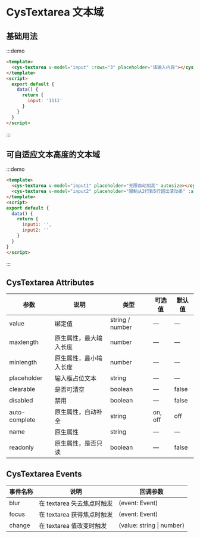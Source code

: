 <script>
  module.exports = {
    data() {
      return {
        input: '111',
        input1: '',
        input2:''
      };
    }
  };
</script>
<style lang="stylus" scoped>
  @import '../styles/cys-textarea';
</style>

# CysTextarea 文本域

## 基础用法

:::demo

```html
<template>
  <cys-textarea v-model="input" :rows="3" placeholder="请输入内容"></cys-textarea>
</template>
<script>
  export default {
    data() {
      return {
        input: '1111'
      }
    }
  }
</script>
```

:::

## 可自适应文本高度的文本域

:::demo

```html
<template>
  <cys-textarea v-model="input1" placeholder="无限自动加高" autosize></cys-textarea>
  <cys-textarea v-model="input2" placeholder="限制从2行到5行超出滚动条" :autosize="{minRows: 2,maxRows: 5}"></cys-textarea>
</template>
<script>
export default {
  data() {
    return {
      input1: '',
      input2: ''
    }
  }
}
</script>
```

:::

## CysTextarea Attributes

| 参数          | 说明                   | 类型            | 可选值  | 默认值 |
| ------------- | ---------------------- | --------------- | ------- | ------ |
| value         | 绑定值                 | string / number | —       | —      |
| maxlength     | 原生属性，最大输入长度 | number          | —       | —      |
| minlength     | 原生属性，最小输入长度 | number          | —       | —      |
| placeholder   | 输入框占位文本         | string          | —       | —      |
| clearable     | 是否可清空             | boolean         | —       | false  |
| disabled      | 禁用                   | boolean         | —       | false  |
| auto-complete | 原生属性，自动补全     | string          | on, off | off    |
| name          | 原生属性               | string          | —       | —      |
| readonly      | 原生属性，是否只读     | boolean         | —       | false  |

## CysTextarea Events

| 事件名称 | 说明                       | 回调参数                  |
| -------- | -------------------------- | ------------------------- |
| blur     | 在 textarea 失去焦点时触发 | (event: Event)            |
| focus    | 在 textarea 获得焦点时触发 | (event: Event)            |
| change   | 在 textarea 值改变时触发   | (value: string \| number) |
